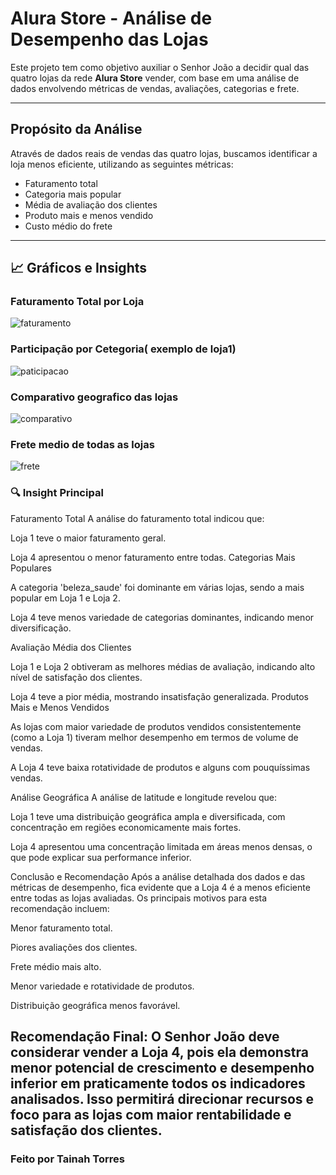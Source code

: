 #  Alura Store - Análise de Desempenho das Lojas

Este projeto tem como objetivo auxiliar o Senhor João a decidir qual das quatro lojas da rede **Alura Store** vender, com base em uma análise de dados envolvendo métricas de vendas, avaliações, categorias e frete.

---

## Propósito da Análise

Através de dados reais de vendas das quatro lojas, buscamos identificar a loja menos eficiente, utilizando as seguintes métricas:

- Faturamento total
- Categoria mais popular
- Média de avaliação dos clientes
- Produto mais e menos vendido
- Custo médio do frete

---

## 📈 Gráficos e Insights

### Faturamento Total por Loja
![faturamento](![image](https://github.com/user-attachments/assets/20766a1a-4bb4-490b-b9ab-38ea1b89b6c1)
)

### Participação por Cetegoria( exemplo de loja1)
![paticipacao](![image](https://github.com/user-attachments/assets/fcd31225-e7c8-4d69-9f26-b35b6b92b04c)
)

### Comparativo geografico das lojas
![comparativo](![image](https://github.com/user-attachments/assets/0c56a109-365b-484a-b584-698116f3e5d5)
)

### Frete medio de todas as lojas
![frete](![image](https://github.com/user-attachments/assets/abddd2d3-039a-4eab-86ef-8382fb4fa452)
)
### 🔍 Insight Principal

Faturamento Total A análise do faturamento total indicou que:

Loja 1 teve o maior faturamento geral.

Loja 4 apresentou o menor faturamento entre todas.
Categorias Mais Populares

A categoria 'beleza_saude' foi dominante em várias lojas, sendo a mais popular em Loja 1 e Loja 2.

Loja 4 teve menos variedade de categorias dominantes, indicando menor diversificação.

Avaliação Média dos Clientes

Loja 1 e Loja 2 obtiveram as melhores médias de avaliação, indicando alto nível de satisfação dos clientes.

Loja 4 teve a pior média, mostrando insatisfação generalizada.
Produtos Mais e Menos Vendidos

As lojas com maior variedade de produtos vendidos consistentemente (como a Loja 1) tiveram melhor desempenho em termos de volume de vendas.

A Loja 4 teve baixa rotatividade de produtos e alguns com pouquíssimas vendas.

Análise Geográfica A análise de latitude e longitude revelou que:

Loja 1 teve uma distribuição geográfica ampla e diversificada, com concentração em regiões economicamente mais fortes.

Loja 4 apresentou uma concentração limitada em áreas menos densas, o que pode explicar sua performance inferior.

Conclusão e Recomendação Após a análise detalhada dos dados e das métricas de desempenho, fica evidente que a Loja 4 é a menos eficiente entre todas as lojas avaliadas. Os principais motivos para esta recomendação incluem:

Menor faturamento total.

Piores avaliações dos clientes.

Frete médio mais alto.

Menor variedade e rotatividade de produtos.

Distribuição geográfica menos favorável.

 Recomendação Final: O Senhor João deve considerar vender a Loja 4, pois ela demonstra menor potencial de crescimento e desempenho inferior em praticamente todos os indicadores analisados. Isso permitirá direcionar recursos e foco para as lojas com maior rentabilidade e satisfação dos clientes.
---

### Feito por Tainah Torres 
